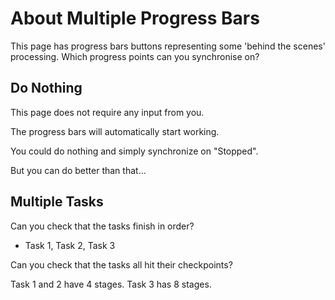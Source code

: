 # About Multiple Progress Bars

<div class="explanation">
        <p>This page has progress bars buttons representing some 'behind the scenes' processing. Which progress points can you synchronise on?
        </p>
</div>

<!-- TOC -->

## Do Nothing

This page does not require any input from you.

The progress bars will automatically start working.

You could do nothing and simply synchronize on "Stopped".

But you can do better than that...

## Multiple Tasks

Can you check that the tasks finish in order?

- Task 1, Task 2, Task 3

Can you check that the tasks all hit their checkpoints?

Task 1 and 2 have 4 stages. Task 3 has 8 stages.
